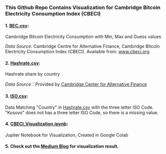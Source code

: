 ### This Github Repo Contains Visualization for Cambridge Bitcoin Electricity Consumption Index (CBECI)



#### 1. [BEC.csv](https://github.com/sunshineluyao/CBECI/blob/master/BEC.csv): 

Cambridge Bitcoin Electricity Consumption with Min, Max and Guess values 

*Data Source*: Cambridge Centre for Alternative Finance, Cambridge Bitcoin Electricity Consumption Index (CBECI). Available from: www.cbeci.org 

#### 2. [Hashrate.csv](https://github.com/sunshineluyao/CBECI/blob/master/Hashrate.csv): 

Hashrate share by country 

*Data Source*：Provided by [Cambridge Center for Alternative Finance](https://www.cbeci.org/contact/) 

#### 3. [ISO.csv](https://en.wikipedia.org/wiki/List_of_ISO_3166_country_codes): 

Data Matching "Country" in [Hashrate.csv](https://github.com/sunshineluyao/CBECI/blob/master/Hashrate.csv) with the three letter ISO Code. 
"Kosovo" does not has a three letter ISO Code, so there is a missing value. 


#### 4. [CBECI_Visualization.ipynb](https://github.com/sunshineluyao/CBECI/blob/master/CBECI_Visualization.ipynb): 

Jupiter Notebook for Visualization, Created in Google Colab

#### 5. Check out the [Medium Blog](https://medium.com/@sunshineluyao/cambridge-bitcoin-electricity-consumption-index-plotly-express-visualizations-69f52a0cc78d) for visualization result. 
